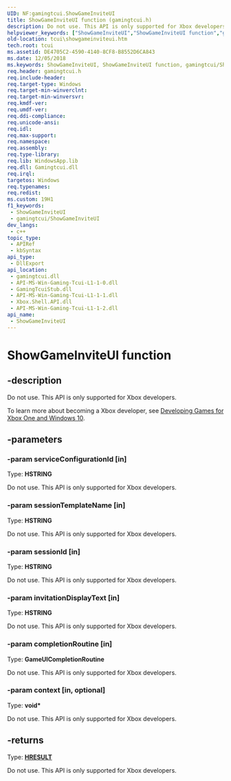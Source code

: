 ```yaml
---
UID: NF:gamingtcui.ShowGameInviteUI
title: ShowGameInviteUI function (gamingtcui.h)
description: Do not use. This API is only supported for Xbox developers.
helpviewer_keywords: ["ShowGameInviteUI","ShowGameInviteUI function","gamingtcui/ShowGameInviteUI","tcui.showgameinviteui"]
old-location: tcui\showgameinviteui.htm
tech.root: tcui
ms.assetid: DE4705C2-4590-4140-8CF8-B8552D6CA843
ms.date: 12/05/2018
ms.keywords: ShowGameInviteUI, ShowGameInviteUI function, gamingtcui/ShowGameInviteUI, tcui.showgameinviteui
req.header: gamingtcui.h
req.include-header: 
req.target-type: Windows
req.target-min-winverclnt: 
req.target-min-winversvr: 
req.kmdf-ver: 
req.umdf-ver: 
req.ddi-compliance: 
req.unicode-ansi: 
req.idl: 
req.max-support: 
req.namespace: 
req.assembly: 
req.type-library: 
req.lib: WindowsApp.lib
req.dll: Gamingtcui.dll
req.irql: 
targetos: Windows
req.typenames: 
req.redist: 
ms.custom: 19H1
f1_keywords:
 - ShowGameInviteUI
 - gamingtcui/ShowGameInviteUI
dev_langs:
 - c++
topic_type:
 - APIRef
 - kbSyntax
api_type:
 - DllExport
api_location:
 - gamingtcui.dll
 - API-MS-Win-Gaming-Tcui-L1-1-0.dll
 - GamingTcuiStub.dll
 - API-MS-Win-Gaming-Tcui-L1-1-1.dll
 - Xbox.Shell.API.dll
 - API-MS-Win-Gaming-Tcui-L1-1-2.dll
api_name:
 - ShowGameInviteUI
---
```


# ShowGameInviteUI function


## -description

Do not use. This API is only supported for Xbox developers.

To learn more about becoming a Xbox developer, see <a href="https://www.xbox.com/Developers">Developing Games for Xbox One and Windows 10</a>.

## -parameters

### -param serviceConfigurationId [in]

Type: <b>HSTRING</b>

Do not use. This API is only supported for Xbox developers.

### -param sessionTemplateName [in]

Type: <b>HSTRING</b>

Do not use. This API is only supported for Xbox developers.

### -param sessionId [in]

Type: <b>HSTRING</b>

Do not use. This API is only supported for Xbox developers.

### -param invitationDisplayText [in]

Type: <b>HSTRING</b>

Do not use. This API is only supported for Xbox developers.

### -param completionRoutine [in]

Type: <b>GameUICompletionRoutine</b>

Do not use. This API is only supported for Xbox developers.

### -param context [in, optional]

Type: <b>void*</b>

Do not use. This API is only supported for Xbox developers.

## -returns

Type: <b><a href="/windows/win32/com/structure-of-com-error-codes">HRESULT</a></b>

Do not use. This API is only supported for Xbox developers.

